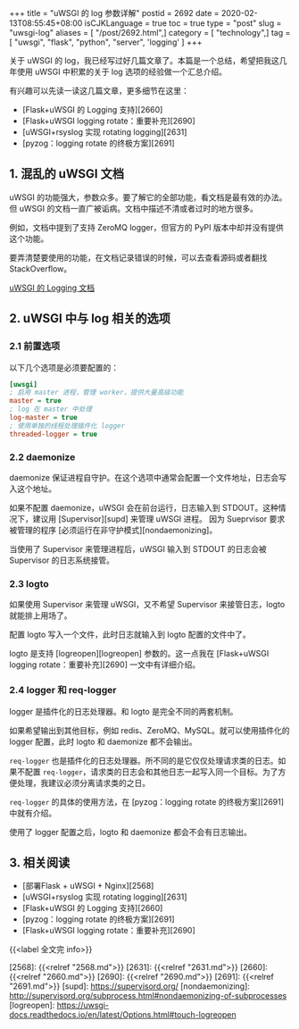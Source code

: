 +++
title = "uWSGI 的 log 参数详解"
postid = 2692
date = 2020-02-13T08:55:45+08:00
isCJKLanguage = true
toc = true
type = "post"
slug = "uwsgi-log"
aliases = [ "/post/2692.html",]
category = [ "technology",]
tag = [ "uwsgi", "flask", "python", "server", 'logging' ]
+++

关于 uWSGI 的 log，我已经写过好几篇文章了。本篇是一个总结，希望把我这几年使用 uWSGI 中积累的关于 log 选项的经验做一个汇总介绍。

有兴趣可以先读一读这几篇文章，更多细节在这里： <!--more-->

- [Flask+uWSGI 的 Logging 支持][2660]
- [Flask+uWSGI logging rotate：重要补充][2690]
- [uWSGI+rsyslog 实现 rotating logging][2631]
- [pyzog：logging rotate 的终极方案][2691]

## 1. 混乱的 uWSGI 文档

uWSGI 的功能强大，参数众多。要了解它的全部功能，看文档是最有效的办法。但 uWSGI 的文档一直广被诟病。文档中描述不清或者过时的地方很多。

例如，文档中提到了支持 ZeroMQ logger，但官方的 PyPI 版本中却并没有提供这个功能。

要弄清楚要使用的功能，在文档记录错误的时候，可以去查看源码或者翻找 StackOverflow。

[uWSGI 的 Logging 文档](https://uwsgi-docs.readthedocs.io/en/latest/Logging.html)

## 2. uWSGI 中与 log 相关的选项

### 2.1 前置选项

以下几个选项是必须要配置的：

``` ini
[uwsgi]
; 启用 master 进程，管理 worker，提供大量高级功能
master = true
; log 在 master 中处理
log-master = true
; 使用单独的线程处理插件化 logger
threaded-logger = true
```

### 2.2 daemonize

daemonize 保证进程自守护。在这个选项中通常会配置一个文件地址，日志会写入这个地址。

如果不配置 daemonize，uWSGI 会在前台运行，日志输入到 STDOUT。这种情况下，建议用 [Supervisor][supd] 来管理 uWSGI 进程。 因为 Sueprvisor 要求被管理的程序 [必须运行在非守护模式][nondaemonizing]。

当使用了 Supervisor 来管理进程后，uWSGI 输入到 STDOUT 的日志会被 Supervisor 的日志系统接管。

### 2.3 logto

如果使用 Supervisor 来管理 uWSGI，又不希望 Supervisor 来接管日志，logto 就能排上用场了。

配置 logto 写入一个文件，此时日志就输入到 logto 配置的文件中了。

logto 是支持 [logreopen][logreopen] 参数的。这一点我在 [Flask+uWSGI logging rotate：重要补充][2690] 一文中有详细介绍。

### 2.4 logger 和 req-logger

logger 是插件化的日志处理器。和 logto 是完全不同的两套机制。

如果希望输出到其他目标，例如 redis、ZeroMQ、MySQL。就可以使用插件化的 logger 配置，此时 logto 和 daemonize 都不会输出。

`req-logger` 也是插件化的日志处理器。所不同的是它仅仅处理请求类的日志。如果不配置 `req-logger`，请求类的日志会和其他日志一起写入同一个目标。为了方便处理，我建议必须分离请求类的之日。

`req-logger` 的具体的使用方法，在 [pyzog：logging rotate 的终极方案][2691] 中就有介绍。

使用了 logger 配置之后，logto 和 daemonize 都会不会有日志输出。

## 3. 相关阅读

- [部署Flask + uWSGI + Nginx][2568]
- [uWSGI+rsyslog 实现 rotating logging][2631]
- [Flask+uWSGI 的 Logging 支持][2660]
- [pyzog：logging rotate 的终极方案][2691]
- [Flask+uWSGI logging rotate：重要补充][2690]

{{<label 全文完 info>}}

[2568]: {{<relref "2568.md">}}
[2631]: {{<relref "2631.md">}}
[2660]: {{<relref "2660.md">}}
[2690]: {{<relref "2690.md">}}
[2691]: {{<relref "2691.md">}}
[supd]: https://supervisord.org/
[nondaemonizing]: http://supervisord.org/subprocess.html#nondaemonizing-of-subprocesses
[logreopen]: https://uwsgi-docs.readthedocs.io/en/latest/Options.html#touch-logreopen